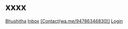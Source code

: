 # xxxx

<div class="button-group minor-group">
    <a href="#" class="button primary">Bhushitha</a>
    <a href="#" class="button">Inbox</a>
    <a href="#" class="button">[Contact(wa.me/94786346830)]</a>
    <a href="#" class="button">Login</a>
</div>
